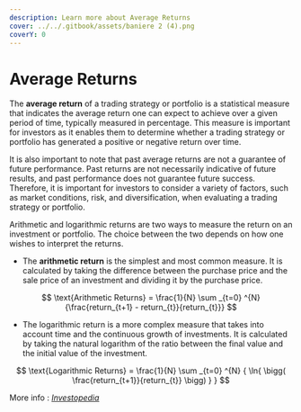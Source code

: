 ```yaml
---
description: Learn more about Average Returns
cover: ../../.gitbook/assets/baniere 2 (4).png
coverY: 0
---
```


# Average Returns

The **average return** of a trading strategy or portfolio is a statistical measure that indicates the average return one can expect to achieve over a given period of time, typically measured in percentage. This measure is important for investors as it enables them to determine whether a trading strategy or portfolio has generated a positive or negative return over time.

It is also important to note that past average returns are not a guarantee of future performance. Past returns are not necessarily indicative of future results, and past performance does not guarantee future success. Therefore, it is important for investors to consider a variety of factors, such as market conditions, risk, and diversification, when evaluating a trading strategy or portfolio.

Arithmetic and logarithmic returns are two ways to measure the return on an investment or portfolio. The choice between the two depends on how one wishes to interpret the returns.

* The **arithmetic return** is the simplest and most common measure. It is calculated by taking the difference between the purchase price and the sale price of an investment and dividing it by the purchase price.

$$
\text{Arithmetic Returns} = \frac{1}{N} \sum _{t=0} ^{N} {\frac{return_{t+1} - return_{t}}{return_{t}}}
$$

* The logarithmic return is a more complex measure that takes into account time and the continuous growth of investments. It is calculated by taking the natural logarithm of the ratio between the final value and the initial value of the investment.

$$
\text{Logarithmic Returns} = \frac{1}{N} \sum _{t=0} ^{N} { \ln{ \bigg( \frac{return_{t+1}}{return_{t}} \bigg) } }
$$

More info : [_Investopedia_](https://www.investopedia.com/terms/h/historical-returns.asp)
